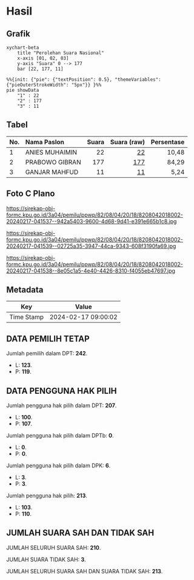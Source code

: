 # Hasil

## Grafik

```mermaid
xychart-beta
    title "Perolehan Suara Nasional"
    x-axis [01, 02, 03]
    y-axis "Suara" 0 --> 177
    bar [22, 177, 11]
```

```mermaid
%%{init: {"pie": {"textPosition": 0.5}, "themeVariables": {"pieOuterStrokeWidth": "5px"}} }%%
pie showData
    "1" : 22
    "2" : 177
    "3" : 11
```

## Tabel

| No. | Nama Paslon    | Suara | Suara (raw) | Persentase |
|:--- |:-------------- | -----:| -----------:| ----------:|
| 1   | ANIES MUHAIMIN | 22    | [22][p-1]   | 10,48      |
| 2   | PRABOWO GIBRAN | 177   | [177][p-2]  | 84,29      |
| 3   | GANJAR MAHFUD  | 11    | [11][p-3]   | 5,24       |


[p-1]: https://github.com/gigit-pemilu/pemilu-2024/blob/main/pilpres/hitung-suara/sub/82-maluku-utara/sub/08-pulau-taliabu/sub/04-taliabu-utara/sub/2018-london/sub/002-tps/sub/paslon-1.txt
[p-2]: https://github.com/gigit-pemilu/pemilu-2024/blob/main/pilpres/hitung-suara/sub/82-maluku-utara/sub/08-pulau-taliabu/sub/04-taliabu-utara/sub/2018-london/sub/002-tps/sub/paslon-2.txt
[p-3]: https://github.com/gigit-pemilu/pemilu-2024/blob/main/pilpres/hitung-suara/sub/82-maluku-utara/sub/08-pulau-taliabu/sub/04-taliabu-utara/sub/2018-london/sub/002-tps/sub/paslon-3.txt

## Foto C Plano

https://sirekap-obj-formc.kpu.go.id/3a04/pemilu/ppwp/82/08/04/20/18/8208042018002-20240217-041537--942a5403-9600-4d68-9d41-e391e665b1c8.jpg

https://sirekap-obj-formc.kpu.go.id/3a04/pemilu/ppwp/82/08/04/20/18/8208042018002-20240217-041539--02725a35-3947-44ca-9343-608f3190fa69.jpg

https://sirekap-obj-formc.kpu.go.id/3a04/pemilu/ppwp/82/08/04/20/18/8208042018002-20240217-041538--8e05c1a5-4e40-4426-8310-f4055eb47697.jpg


## Metadata

| Key        | Value               |
| ---------- | ------------------- |
| Time Stamp | 2024-02-17 09:00:02 |


## DATA PEMILIH TETAP

Jumlah pemilih dalam DPT: **242**.
 * L: **123**.
 * P: **119**.

## DATA PENGGUNA HAK PILIH

Jumlah pengguna hak pilih dalam DPT: **207**.
 * L: **100**.
 * P: **107**.

Jumlah pengguna hak pilih dalam DPTb: **0**.
 * L: **0**.
 * P: **0**.

Jumlah pengguna hak pilih dalam DPK: **6**.
 * L: **3**.
 * P: **3**.

Jumlah pengguna hak pilih: **213**.
 * L: **103**.
 * P: **110**.

## JUMLAH SUARA SAH DAN TIDAK SAH

JUMLAH SELURUH SUARA SAH: **210**.

JUMLAH SUARA TIDAK SAH: **3**.

JUMLAH SELURUH SUARA SAH DAN SUARA TIDAK SAH: **213**.


